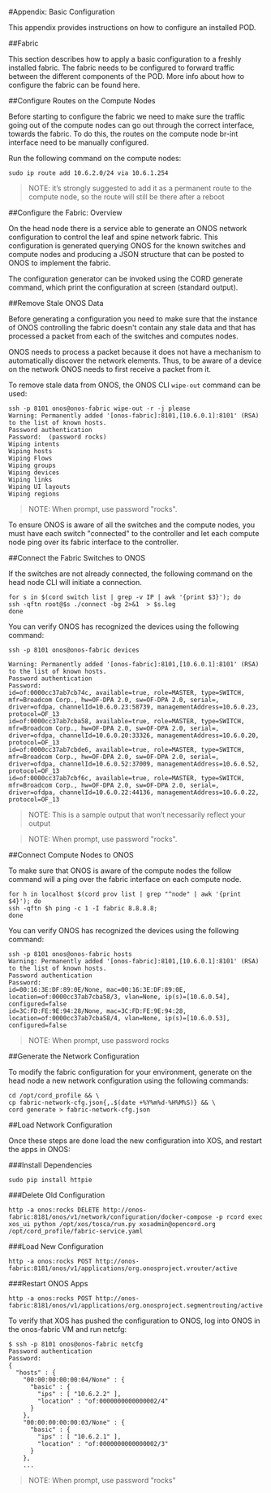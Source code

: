 #Appendix:  Basic Configuration 

This appendix provides instructions on how to configure an installed POD.

##Fabric 

This section describes how to apply a basic configuration to a freshly installed fabric. The fabric needs to be configured to forward traffic between the different components of the POD. More info about how to configure the fabric can be found here. 

##Configure Routes on the Compute Nodes 

Before starting to configure the fabric we need to make sure the traffic going out of the compute nodes can go out through the correct interface, towards the fabric. To do this, the routes on the compute node br-int interface need to be manually configured. 

Run the following command on the compute nodes:

```
sudo ip route add 10.6.2.0/24 via 10.6.1.254 
```

>NOTE: it’s strongly suggested to add it as a permanent route to the compute node, so the route will still be there after a reboot 

##Configure the Fabric:  Overview 

On the head node there is a service able to generate an ONOS network configuration to control the leaf and spine network fabric. This configuration is generated querying ONOS for the known switches and compute nodes and producing a JSON structure that can be posted to ONOS to implement the fabric. 

The configuration generator can be invoked using the CORD generate command, which print the configuration at screen (standard output). 

##Remove Stale ONOS Data 

Before generating a configuration you need to make sure that the instance of ONOS controlling the fabric doesn't contain any stale data and that has processed a packet from each of the switches and computes nodes. 

ONOS needs to process a packet because it does not have a mechanism to automatically discover the network elements. Thus, to be aware of a device on the network ONOS needs to first receive a packet from it. 

To remove stale data from ONOS, the ONOS CLI `wipe-out` command can be used:

```
ssh -p 8101 onos@onos-fabric wipe-out -r -j please 
Warning: Permanently added '[onos-fabric]:8101,[10.6.0.1]:8101' (RSA) to the list of known hosts. 
Password authentication 
Password:  (password rocks) 
Wiping intents 
Wiping hosts 
Wiping Flows 
Wiping groups 
Wiping devices 
Wiping links 
Wiping UI layouts 
Wiping regions 
```

>NOTE: When prompt, use password "rocks". 

To ensure ONOS is aware of all the switches and the compute nodes, you must have each switch "connected" to the controller and let each compute node ping over its fabric interface to the controller. 

##Connect the Fabric Switches to ONOS 

If the switches are not already connected, the following command on the head node CLI will initiate a connection. 

```
for s in $(cord switch list | grep -v IP | awk '{print $3}'); do 
ssh -qftn root@$s ./connect -bg 2>&1  > $s.log 
done 
```

You can verify ONOS has recognized the devices using the following command:

```
ssh -p 8101 onos@onos-fabric devices 

Warning: Permanently added '[onos-fabric]:8101,[10.6.0.1]:8101' (RSA) to the list of known hosts. 
Password authentication 
Password:
id=of:0000cc37ab7cb74c, available=true, role=MASTER, type=SWITCH, mfr=Broadcom Corp., hw=OF-DPA 2.0, sw=OF-DPA 2.0, serial=, driver=ofdpa, channelId=10.6.0.23:58739, managementAddress=10.6.0.23, protocol=OF_13 
id=of:0000cc37ab7cba58, available=true, role=MASTER, type=SWITCH, mfr=Broadcom Corp., hw=OF-DPA 2.0, sw=OF-DPA 2.0, serial=, driver=ofdpa, channelId=10.6.0.20:33326, managementAddress=10.6.0.20, protocol=OF_13 
id=of:0000cc37ab7cbde6, available=true, role=MASTER, type=SWITCH, mfr=Broadcom Corp., hw=OF-DPA 2.0, sw=OF-DPA 2.0, serial=, driver=ofdpa, channelId=10.6.0.52:37009, managementAddress=10.6.0.52, protocol=OF_13 
id=of:0000cc37ab7cbf6c, available=true, role=MASTER, type=SWITCH, mfr=Broadcom Corp., hw=OF-DPA 2.0, sw=OF-DPA 2.0, serial=, driver=ofdpa, channelId=10.6.0.22:44136, managementAddress=10.6.0.22, protocol=OF_13 
```

>NOTE: This is a sample output that won’t necessarily reflect your output 

>NOTE: When prompt, use password "rocks". 

##Connect Compute Nodes to ONOS 

To make sure that ONOS is aware of the compute nodes the follow command will a ping over the fabric interface on each compute node. 

```
for h in localhost $(cord prov list | grep "^node" | awk '{print $4}'); do 
ssh -qftn $h ping -c 1 -I fabric 8.8.8.8;
done 
```

You can verify ONOS has recognized the devices using the following command:

```
ssh -p 8101 onos@onos-fabric hosts 
Warning: Permanently added '[onos-fabric]:8101,[10.6.0.1]:8101' (RSA) to the list of known hosts. 
Password authentication 
Password:
id=00:16:3E:DF:89:0E/None, mac=00:16:3E:DF:89:0E, location=of:0000cc37ab7cba58/3, vlan=None, ip(s)=[10.6.0.54], configured=false 
id=3C:FD:FE:9E:94:28/None, mac=3C:FD:FE:9E:94:28, location=of:0000cc37ab7cba58/4, vlan=None, ip(s)=[10.6.0.53], configured=false 
```

>NOTE: When prompt, use password rocks 

##Generate the Network Configuration 

To modify the fabric configuration for your environment, generate on the head node a new network configuration using the following commands:

```
cd /opt/cord_profile && \
cp fabric-network-cfg.json{,.$(date +%Y%m%d-%H%M%S)} && \
cord generate > fabric-network-cfg.json 
```

##Load Network Configuration 

Once these steps are done load the new configuration into XOS, and restart the apps in ONOS:

###Install Dependencies 

```
sudo pip install httpie 
```

###Delete Old Configuration 

```
http -a onos:rocks DELETE http://onos-fabric:8181/onos/v1/network/configuration/docker-compose -p rcord exec xos_ui python /opt/xos/tosca/run.py xosadmin@opencord.org /opt/cord_profile/fabric-service.yaml 
```

###Load New Configuration 

```
http -a onos:rocks POST http://onos-fabric:8181/onos/v1/applications/org.onosproject.vrouter/active 
```

###Restart ONOS Apps 

```
http -a onos:rocks POST http://onos-fabric:8181/onos/v1/applications/org.onosproject.segmentrouting/active 
```

To verify that XOS has pushed the configuration to ONOS, log into ONOS in the onos-fabric VM and run netcfg:

```
$ ssh -p 8101 onos@onos-fabric netcfg 
Password authentication 
Password:
{
  "hosts" : {
    "00:00:00:00:00:04/None" : {
      "basic" : {
        "ips" : [ "10.6.2.2" ],
        "location" : "of:0000000000000002/4"
      }
    },
    "00:00:00:00:00:03/None" : {
      "basic" : {
        "ips" : [ "10.6.2.1" ],
        "location" : "of:0000000000000002/3"
      }
    },
	... 
```	

>NOTE: When prompt, use password "rocks"

